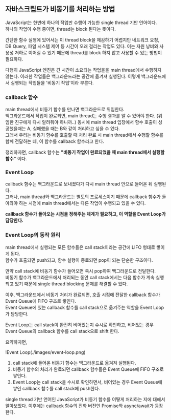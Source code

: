 ## 자바스크립트가 비동기를 처리하는 방법

JavaScript는 한번에 하나의 작업만 수행이 가능한 single thread 기반 언어이다.<br/>
하나의 작업이 수행 중이면, thread는 block 된다는 뜻이다.

간단한 함수 실행에 있어서는 이 thread block을 체감하기 어렵지만 네트워크 요청, DB Query, 파일 시스템 제어 등 시간이 오래 걸리는 작업도 있다. 이는 자원 낭비와 사용성 저하로 이어질 수 있기 때문에 thread를 block 하지 않고 사용할 수 있는 방법이 필요하다.

다행히 JavaScript 엔진은 긴 시간이 소요되는 작업을을 main thread에서 수행하지 않는다. 이러한 작업들은 백그라운드라는 공간에 옮겨져 실행된다. 이렇게 백그라운드에서 실행되는 작업들을 '비동기 작업'이라 부른다.

### callback 함수

main thread에서 비동기 함수를 만나면 백그라운드로 위임한다. <br/>
백그라운드에서 작업이 완료되면, main thread는 수행 결과를 알 수 있어야 한다. (위임한 친구에게 다시 알려줘야 하니까..)
동시에 main thread 입장에서 함수 호출이 성공했을때는 A, 실패했을 때는 B와 같이 처리하고 싶을 수 있다. <br/>
그래서 우리는 비동기 함수를 호출할 때 처리 완료 시 main thread에서 수행할 함수를 함께 전달하는 데, 이 함수를 callback 함수라고 한다.

정리하자면, callback 함수는 **"비동기 작업이 완료되었을 때 main thread에서 실행할 함수"** 이다.

### Event Loop

callback 함수는 백그라운드로 보내졌다가 다시 main thread 안으로 들어온 뒤 실행된다. <br/> 그러나, main thread와 백그라운드는 별도의 프로세스이기 때문에 callback 함수가 돌아와야 하는 시점에 main thread에서는 다른 작업이 수행되고 있을 수 있다.

**callback 함수가 돌아오는 시점을 정해주는 체계가 필요하고, 이 역할을 Event Loop가 담당한다.**

### Event Loop의 동작 원리

main thread에서 실행되는 모든 함수들은 call stack이라는 공간에 LIFO 형태로 쌓이게 된다.<br/>
함수가 호출되면 push되고, 함수 실행이 종료되면 pop이 되는 단순한 구조이다.<br/>

만약 call stack에 비동기 함수가 들어오면 즉시 pop하여 백그라운드로 전달한다. <br/> 비동기 함수가 백그라운드에서 처리되는 동안 call stack에서는 다음 함수가 계속 실행되고 있기 때문에 single thread blocking 문제를 해결할 수 있다.

이후, 백그라운드에서 비동기 처리가 완료되면, 호출 시점에 전달한 callback 함수가 Event Queue에 FIFO 구조로 쌓인다.<br/> Event Queue에 있는 callback 함수를 call stack으로 옮겨주는 역할을 Event Loop가 담당한다.

Event Loop는 call stack이 완전히 비어있는지 수시로 확인하고, 비어있는 경우 Event Queue의 callback 함수를 call stack으로 shift 한다.

요약하자면,

!Event Loop(./images/event-loop.png)

1. call stack에 들어온 비동기 함수는 백그라운드로 옮겨져 실행된다.
2. 비동기 함수의 처리가 완료되면 callback 함수들은 Event Queue에 FIFO 구조로 쌓인다.
3. Event Loop는 call stack을 수시로 확인하면서, 비어있는 경우 Event Queue에 쌓인 callback 함수를 call stack에 push한다.

single thread 기반 언어인 JavaScript가 비동기 함수를 어떻게 처리하는 지에 대해서 알아보았다.
이후에는 callback 함수의 진화 버전인 Promise와 async/await가 등장한다.
